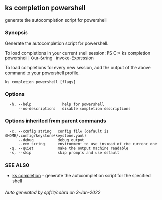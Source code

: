 ## ks completion powershell

generate the autocompletion script for powershell

### Synopsis


Generate the autocompletion script for powershell.

To load completions in your current shell session:
PS C:\> ks completion powershell | Out-String | Invoke-Expression

To load completions for every new session, add the output of the above command
to your powershell profile.


```
ks completion powershell [flags]
```

### Options

```
  -h, --help              help for powershell
      --no-descriptions   disable completion descriptions
```

### Options inherited from parent commands

```
  -c, --config string   config file (default is $HOME/.config/keystone/keystone.yaml)
      --debug           debug output
      --env string      environment to use instead of the current one
  -q, --quiet           make the output machine readable
  -s, --skip            skip prompts and use default
```

### SEE ALSO

* [ks completion](ks_completion.md)	 - generate the autocompletion script for the specified shell

###### Auto generated by spf13/cobra on 3-Jan-2022

